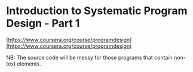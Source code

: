 # Introduction to Systematic Program Design - Part 1

[https://www.coursera.org/course/programdesign](https://www.coursera.org/course/programdesign)

NB: The source code will be messy for those programs that contain non-text elements.
